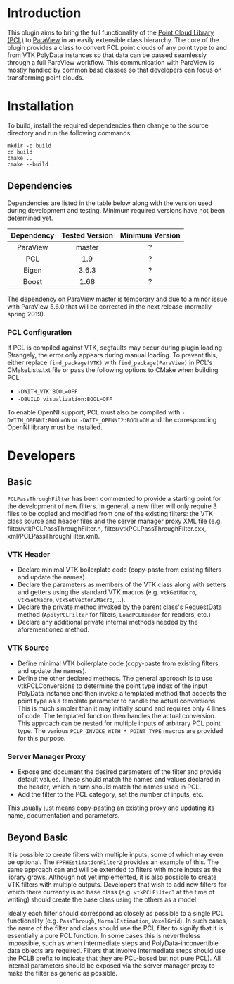 # Introduction

This plugin aims to bring the full functionality of the [Point Cloud Library (PCL)](http://www.pointclouds.org/) to [ParaView](https://www.paraview.org/) in an easily extensible class hierarchy. The core of the plugin provides a class to convert PCL point clouds of any point type to and from VTK PolyData instances so that data can be passed seamlessly through a full ParaView workflow. This communication with ParaView is mostly handled by common base classes so that developers can focus on transforming point clouds.

# Installation

To build, install the required dependencies then change to the source directory and run the following commands:

~~~~~{.sh}
mkdir -p build
cd build
cmake ..
cmake --build .
~~~~~

## Dependencies

Dependencies are listed in the table below along with the version used during development and testing. Minimum required versions have not been determined yet.

| Dependency  | Tested Version  | Minimum Version  |
| :---------: | :-------------: | :--------------: |
| ParaView    | master          | ?                |
| PCL         | 1.9             | ?                |
| Eigen       | 3.6.3           | ?                |
| Boost       | 1.68            | ?                |

The dependency on ParaView master is temporary and due to a minor issue with ParaView 5.6.0 that will be corrected in the next release (normally spring 2019).

### PCL Configuration

If PCL is compiled against VTK, segfaults may occur during plugin loading. Strangely, the error only appears during manual loading. To prevent this, either replace `find_package(VTK)` with `find_package(ParaView)` in PCL's CMakeLists.txt file or pass the following options to CMake when building PCL:

* `-DWITH_VTK:BOOL=OFF`
* `-DBUILD_visualization:BOOL=OFF`

To enable OpenNI support, PCL must also be compiled with `-DWITH_OPENNI:BOOL=ON` or `-DWITH_OPENNI2:BOOL=ON` and the corresponding OpenNI library must be installed.

# Developers

## Basic

`PCLPassThroughFilter` has been commented to provide a starting point for the development of new filters. In general, a new filter will only require 3 files to be copied and modified from one of the existing filters: the VTK class source and header files and the server manager proxy XML file (e.g. filter/vtkPCLPassThroughFilter.h, filter/vtkPCLPassThroughFilter.cxx, xml/PCLPassThroughFilter.xml).

### VTK Header

* Declare minimal VTK boilerplate code (copy-paste from existing filters and update the names).
* Declare the parameters as members of the VTK class along with setters and getters using the standard VTK macros (e.g. `vtkGetMacro`, `vtkSetMacro`, `vtkSetVector2Macro`, ...).
* Declare the private method invoked by the parent class's RequestData method (`ApplyPCLFilter` for filters, `LoadPCLReader` for readers, etc.)
* Declare any additional private internal methods needed by the aforementioned method.

### VTK Source

* Define minimal VTK boilerplate code (copy-paste from existing filters and update the names).
* Define the other declared methods. The general approach is to use vtkPCLConversions to determine the point type index of the input PolyData instance and then invoke a templated method that accepts the point type as a template parameter to handle the actual conversions. This is much simpler than it may initially sound and requires only 4 lines of code. The templated function then handles the actual conversion. This approach can be nested for multiple inputs of arbitrary PCL point type. The various `PCLP_INVOKE_WITH_*_POINT_TYPE` macros are provided for this purpose.

### Server Manager Proxy

* Expose and document the desired parameters of the filter and provide default values. These should match the names and values declared in the header, which in turn should match the names used in PCL.
* Add the filter to the PCL category, set the number of inputs, etc.

This usually just means copy-pasting an existing proxy and updating its name, documentation and parameters.

## Beyond Basic

It is possible to create filters with multiple inputs, some of which may even be optional. The `FPFHEstimationFilter2` provides an example of this. The same approach can and will be extended to filters with more inputs as the library grows. Although not yet implemented, it is also possible to create VTK filters with multiple outputs. Developers that wish to add new filters for which there currently is no base class (e.g. `vtkPCLFilter3` at the time of writing) should create the base class using the others as a model.

Ideally each filter should correspond as closely as possible to a single PCL functionality (e.g. `PassThrough`, `NormalEstimation`, `VoxelGrid`). In such cases, the name of the filter and class should use the PCL filter to signify that it is essentially a pure PCL function. In some cases this is nevertheless impossible, such as when intermediate steps and PolyData-inconvertible data objects are required. Filters that involve intermediate steps should use the PCLB prefix to indicate that they are PCL-based but not pure PCL). All internal parameters should be exposed via the server manager proxy to make the filter as generic as possible.

